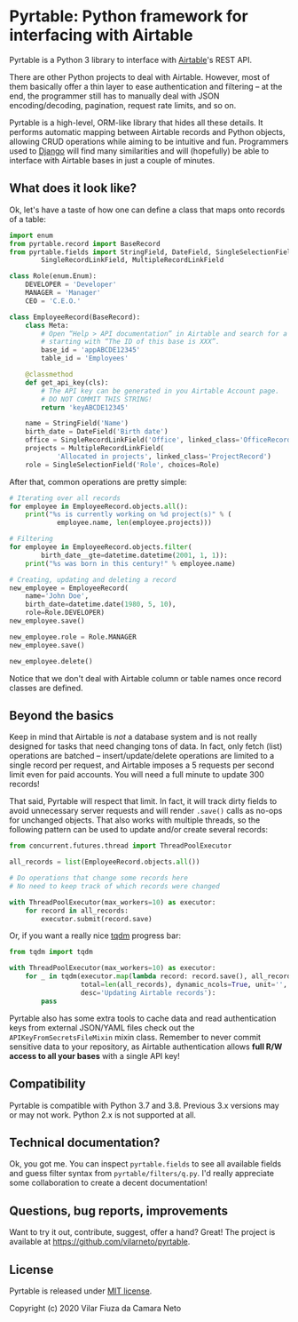 # Pyrtable: Python framework for interfacing with Airtable

Pyrtable is a Python 3 library to interface with [Airtable](https://airtable.com)'s REST API.

There are other Python projects to deal with Airtable. However, most of them basically offer a thin layer to ease authentication and filtering – at the end, the programmer still has to manually deal with JSON encoding/decoding, pagination, request rate limits, and so on.

Pyrtable is a high-level, ORM-like library that hides all these details. It performs automatic mapping between Airtable records and Python objects, allowing CRUD operations while aiming to be intuitive and fun. Programmers used to [Django](https://www.djangoproject.com) will find many similarities and will (hopefully) be able to interface with Airtable bases in just a couple of minutes.

## What does it look like?

Ok, let's have a taste of how one can define a class that maps onto records of a table:

````python
import enum
from pyrtable.record import BaseRecord
from pyrtable.fields import StringField, DateField, SingleSelectionField, \
        SingleRecordLinkField, MultipleRecordLinkField

class Role(enum.Enum):
    DEVELOPER = 'Developer'
    MANAGER = 'Manager'
    CEO = 'C.E.O.'

class EmployeeRecord(BaseRecord):
    class Meta:
        # Open “Help > API documentation” in Airtable and search for a line
        # starting with “The ID of this base is XXX”.
        base_id = 'appABCDE12345'
        table_id = 'Employees'

    @classmethod
    def get_api_key(cls):
        # The API key can be generated in you Airtable Account page. 
        # DO NOT COMMIT THIS STRING!
        return 'keyABCDE12345'

    name = StringField('Name')
    birth_date = DateField('Birth date')
    office = SingleRecordLinkField('Office', linked_class='OfficeRecord')
    projects = MultipleRecordLinkField(
            'Allocated in projects', linked_class='ProjectRecord')
    role = SingleSelectionField('Role', choices=Role)
````

After that, common operations are pretty simple:

````python
# Iterating over all records
for employee in EmployeeRecord.objects.all():
    print("%s is currently working on %d project(s)" % (
            employee.name, len(employee.projects)))

# Filtering
for employee in EmployeeRecord.objects.filter(
        birth_date__gte=datetime.datetime(2001, 1, 1)):
    print("%s was born in this century!" % employee.name)

# Creating, updating and deleting a record
new_employee = EmployeeRecord(
    name='John Doe',
    birth_date=datetime.date(1980, 5, 10),
    role=Role.DEVELOPER)
new_employee.save()

new_employee.role = Role.MANAGER
new_employee.save()

new_employee.delete()
````

Notice that we don't deal with Airtable column or table names once record classes are defined.

## Beyond the basics

Keep in mind that Airtable is *not* a database system and is not really designed for tasks that need changing tons of data. In fact, only fetch (list) operations are batched – insert/update/delete operations are limited to a single record per request, and Airtable imposes a 5 requests per second limit even for paid accounts. You will need a full minute to update 300 records!
 
That said, Pyrtable will respect that limit. In fact, it will track dirty fields to avoid unnecessary server requests and will render `.save()` calls as no-ops for unchanged objects. That also works with multiple threads, so the following pattern can be used to update and/or create several records:

```python
from concurrent.futures.thread import ThreadPoolExecutor

all_records = list(EmployeeRecord.objects.all())

# Do operations that change some records here
# No need to keep track of which records were changed

with ThreadPoolExecutor(max_workers=10) as executor:
    for record in all_records:
        executor.submit(record.save)
```

Or, if you want a really nice [tqdm](https://tqdm.github.io) progress bar:

```python
from tqdm import tqdm

with ThreadPoolExecutor(max_workers=10) as executor:
    for _ in tqdm(executor.map(lambda record: record.save(), all_records),
                  total=len(all_records), dynamic_ncols=True, unit='',
                  desc='Updating Airtable records'):
        pass
```

Pyrtable also has some extra tools to cache data and read authentication keys from external JSON/YAML files check out the `APIKeyFromSecretsFileMixin` mixin class. Remember to never commit sensitive data to your repository, as Airtable authentication allows **full R/W access to all your bases** with a single API key!

## Compatibility

Pyrtable is compatible with Python 3.7 and 3.8. Previous 3.x versions may or may not work. Python 2.x is not supported at all. 

## Technical documentation?

Ok, you got me. You can inspect `pyrtable.fields` to see all available fields and guess filter syntax from `pyrtable/filters/q.py`. I'd really appreciate some collaboration to create a decent documentation!

## Questions, bug reports, improvements

Want to try it out, contribute, suggest, offer a hand? Great! The project is available at https://github.com/vilarneto/pyrtable.

## License

Pyrtable is released under [MIT license](https://opensource.org/licenses/MIT).

Copyright (c) 2020 Vilar Fiuza da Camara Neto
